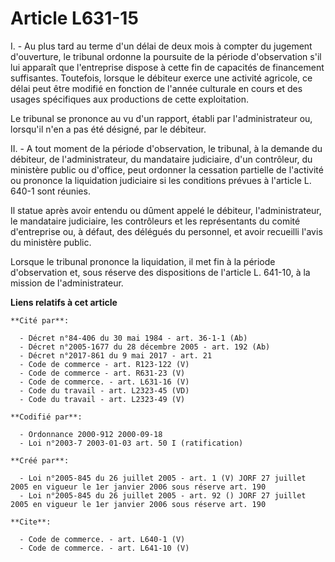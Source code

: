 # Article L631-15

I. - Au plus tard au terme d'un délai de deux mois à compter du jugement d'ouverture, le tribunal ordonne la poursuite de la
période d'observation s'il lui apparaît que l'entreprise dispose à cette fin de capacités de financement suffisantes.
Toutefois, lorsque le débiteur exerce une activité agricole, ce délai peut être modifié en fonction de l'année culturale en
cours et des usages spécifiques aux productions de cette exploitation.

Le tribunal se prononce au vu d'un rapport, établi par l'administrateur ou, lorsqu'il n'en a pas été désigné, par le
débiteur.

II. - A tout moment de la période d'observation, le tribunal, à la demande du débiteur, de l'administrateur, du mandataire
judiciaire, d'un contrôleur, du ministère public ou d'office, peut ordonner la cessation partielle de l'activité ou prononce
la liquidation judiciaire si les conditions prévues à l'article L. 640-1 sont réunies.

Il statue après avoir entendu ou dûment appelé le débiteur, l'administrateur, le mandataire judiciaire, les contrôleurs et
les représentants du comité d'entreprise ou, à défaut, des délégués du personnel, et avoir recueilli l'avis du ministère
public.

Lorsque le tribunal prononce la liquidation, il met fin à la période d'observation et, sous réserve des dispositions de
l'article L. 641-10, à la mission de l'administrateur.

**Liens relatifs à cet article**

	**Cité par**:

	  - Décret n°84-406 du 30 mai 1984 - art. 36-1-1 (Ab)
	  - Décret n°2005-1677 du 28 décembre 2005 - art. 192 (Ab)
	  - Décret n°2017-861 du 9 mai 2017 - art. 21
	  - Code de commerce - art. R123-122 (V)
	  - Code de commerce - art. R631-23 (V)
	  - Code de commerce. - art. L631-16 (V)
	  - Code du travail - art. L2323-45 (VD)
	  - Code du travail - art. L2323-49 (V)

	**Codifié par**:

	  - Ordonnance 2000-912 2000-09-18
	  - Loi n°2003-7 2003-01-03 art. 50 I (ratification)

	**Créé par**:

	  - Loi n°2005-845 du 26 juillet 2005 - art. 1 (V) JORF 27 juillet 2005 en vigueur le 1er janvier 2006 sous réserve art. 190
	  - Loi n°2005-845 du 26 juillet 2005 - art. 92 () JORF 27 juillet 2005 en vigueur le 1er janvier 2006 sous réserve art. 190

	**Cite**:

	  - Code de commerce. - art. L640-1 (V)
	  - Code de commerce. - art. L641-10 (V)
